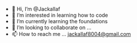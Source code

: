 - 👋 Hi, I’m @Jackallaf
- 👀 I’m interested in learning how to code 
- 🌱 I’m currently learning the foundations
- 💞️ I’m looking to collaborate on ...
- 📫 How to reach me ... jackallaf8004@gmail.com

<!---
Jackallaf/Jackallaf is a ✨ special ✨ repository because its `README.md` (this file) appears on your GitHub profile.
You can click the Preview link to take a look at your changes.
--->
